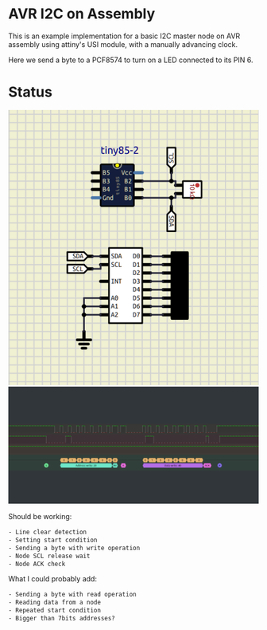 # AVR I2C on Assembly

This is an example implementation for a basic I2C master node on AVR assembly
using attiny's USI module, with a manually advancing clock.

Here we send a byte to a PCF8574 to turn on a LED connected to its PIN 6.

# Status

![Wiring](pictures/i2c-wiring.png)
![Capture of I2C communication on PulseView](pictures/i2c-message.png)

Should be working:

    - Line clear detection
    - Setting start condition
    - Sending a byte with write operation
    - Node SCL release wait
    - Node ACK check

What I could probably add:

    - Sending a byte with read operation
    - Reading data from a node
    - Repeated start condition
    - Bigger than 7bits addresses?
